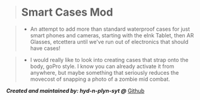 ># Smart Cases Mod

>* An attempt to add more than standard waterproof cases for just smart phones and cameras, starting with the eInk Tablet, then AR Glasses, etcettera until we've run out of electronics that should have cases!

>* I would really like to look into creating cases that strap onto the body, goPro style. I know you can already activate it from anywhere, but maybe something that seriously reduces the movecost of snapping a photo of a zombie mid combat.

***Created and maintained by: hyd-n-plyn-syt @*** [Github](https://github.com/hyd-n-plyn-syt/hyd-n-plyn-syt-CDDA-Mods)